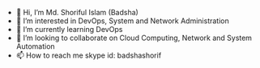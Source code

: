 - 👋 Hi, I’m Md. Shoriful Islam (Badsha)
- 👀 I’m interested in DevOps, System and Network Administration
- 🌱 I’m currently learning DevOps
- 💞️ I’m looking to collaborate on Cloud Computing, Network and System Automation
- 📫 How to reach me skype id: badshashorif

<!---
badshashorif/badshashorif is a ✨ special ✨ repository because its `README.md` (this file) appears on your GitHub profile.
You can click the Preview link to take a look at your changes.
--->
